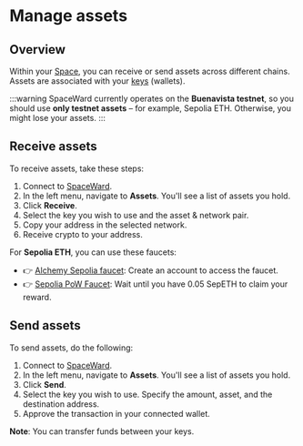 ﻿---
sidebar_position: 7
---

# Manage assets

## Overview

Within your [Space](manage-spaces), you can receive or send assets across different chains. Assets are associated with your [keys](manage-keys) (wallets).

:::warning
SpaceWard currently operates on the **Buenavista testnet**, so you should use **only testnet assets** – for example, Sepolia ETH. Otherwise, you might lose your assets.
:::

## Receive assets

To receive assets, take these steps:

1. Connect to [SpaceWard](https://spaceward.buenavista.wardenprotocol.org).
2. In the left menu, navigate to **Assets**. You'll see a list of assets you hold.
3. Click **Receive**.
4. Select the key you wish to use and the asset & network pair.
5. Copy your address in the selected network.
6. Receive crypto to your address.

For **Sepolia ETH**, you can use these faucets:

- 👉 [Alchemy Sepolia faucet](https://www.alchemy.com/faucets/ethereum-sepolia): Create an account to access the faucet.
- 👉 [Sepolia PoW Faucet](https://sepolia-faucet.pk910.de/): Wait until you have 0.05 SepETH to claim your reward.

## Send assets

To send assets, do the following:

1. Connect to [SpaceWard](https://spaceward.buenavista.wardenprotocol.org).
2. In the left menu, navigate to **Assets**. You'll see a list of assets you hold.
3. Click **Send**.
4. Select the key you wish to use. Specify the amount, asset, and the destination address.
5. Approve the transaction in your connected wallet.

**Note**: You can transfer funds between your keys.
